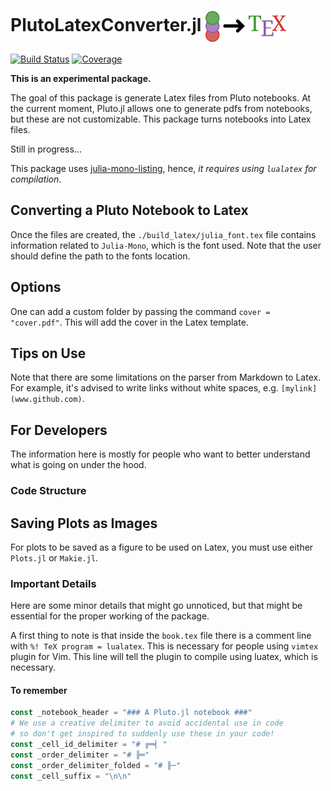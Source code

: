 # PlutoLatexConverter.jl <a href='https://github.com/davibarreira/PlutoLatexConverter.jl/blob/master/src/assets/logo.svg'><img src="src/assets/logo.svg" align="center" height="50." /></a>

[![Build Status](https://github.com/davibarreira/PlutoLatexConverter.jl/workflows/CI/badge.svg)](https://github.com/davibarreira/PlutoLatexConverter.jl/actions)
[![Coverage](https://codecov.io/gh/davibarreira/PlutoLatexConverter.jl/branch/master/graph/badge.svg)](https://codecov.io/gh/davibarreira/PlutoLatexConverter.jl)

**This is an experimental package.**

The goal of this package is generate Latex files from Pluto notebooks.
At the current moment, Pluto.jl allows one to generate pdfs from notebooks,
but these are not customizable. This package turns notebooks into Latex files.

Still in progress...

This package uses [julia-mono-listing](https://github.com/mossr/julia-mono-listings),
hence, *it requires using `lualatex` for compilation*.

## Converting a Pluto Notebook to Latex

Once the files are created, the `./build_latex/julia_font.tex` file
contains information related to `Julia-Mono`, which is the font
used. Note that the user should define the path to the fonts location.

## Options

One can add a custom folder by passing the command
`cover = "cover.pdf"`. This will add the cover in the Latex template.

## Tips on Use

Note that there are some limitations on the parser from Markdown to Latex.
For example, it's advised to write links without white spaces,
e.g. `[mylink](www.github.com)`.

## For Developers
The information here is mostly for people who want to better understand what is
going on under the hood.

### Code Structure

## Saving Plots as Images

For plots to be saved as a figure to be used
on Latex, you must use either `Plots.jl`
or `Makie.jl`.


### Important Details
Here are some minor details that might go unnoticed, but that might be essential
for the proper working of the package.

A first thing to note is that inside the `book.tex` file there is a comment
line with `%! TeX program = lualatex`. This is necessary for people
using `vimtex` plugin for Vim. This line will tell the plugin to compile using
luatex, which is necessary.


#### To remember
```julia
const _notebook_header = "### A Pluto.jl notebook ###"
# We use a creative delimiter to avoid accidental use in code
# so don't get inspired to suddenly use these in your code!
const _cell_id_delimiter = "# ╔═╡ "
const _order_delimiter = "# ╠═"
const _order_delimiter_folded = "# ╟─"
const _cell_suffix = "\n\n"
```
